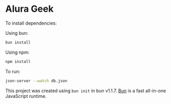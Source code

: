 # Alura Geek

To install dependencies:

Using bun:

```bash
bun install
```

Using npm:

```bash
npm install
```

To run:

```bash
json-server --watch db.json
```

This project was created using `bun init` in bun v1.1.7. [Bun](https://bun.sh) is a fast all-in-one JavaScript runtime.
